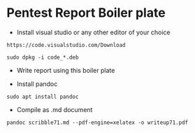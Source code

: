 # Pentest Report Boiler plate

* Install visual studio or any other editor of your choice

`https://code.visualstudio.com/Download`

`sudo dpkg -i code_*.deb`

* Write report using this boiler plate

* Install pandoc

`sudo apt install pandoc`

* Compile as .md document

`pandoc scribble71.md --pdf-engine=xelatex -o writeup71.pdf`
